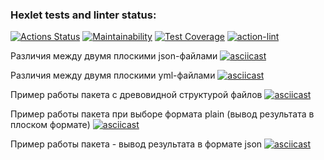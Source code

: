 ### Hexlet tests and linter status:
[![Actions Status](https://github.com/KatKaterina/frontend-project-lvl2/workflows/hexlet-check/badge.svg)](https://github.com/KatKaterina/frontend-project-lvl2/actions)
[![Maintainability](https://api.codeclimate.com/v1/badges/7af30ba7cb58eba2786f/maintainability)](https://codeclimate.com/github/KatKaterina/frontend-project-lvl2/maintainability)
[![Test Coverage](https://api.codeclimate.com/v1/badges/7af30ba7cb58eba2786f/test_coverage)](https://codeclimate.com/github/KatKaterina/frontend-project-lvl2/test_coverage)
[![action-lint](https://github.com/KatKaterina/frontend-project-lvl2/actions/workflows/action-lint.yml/badge.svg)](https://github.com/KatKaterina/frontend-project-lvl2/actions)

Различия между двумя плоскими json-файлами
[![asciicast](https://asciinema.org/a/pdDiDrVx19ZjmJz0xthXiZZOY.svg)](https://asciinema.org/a/pdDiDrVx19ZjmJz0xthXiZZOY)

Различия между двумя плоскими yml-файлами
[![asciicast](https://asciinema.org/a/jwg9262YfS3FWaimicNzHOukg.svg)](https://asciinema.org/a/jwg9262YfS3FWaimicNzHOukg)

Пример работы пакета с древовидной структурой файлов
[![asciicast](https://asciinema.org/a/HnravduGL4JSYdZgzoooGO2sC.svg)](https://asciinema.org/a/HnravduGL4JSYdZgzoooGO2sC)

Пример работы пакета при выборе формата plain (вывод результата в плоском формате)
[![asciicast](https://asciinema.org/a/iia09umfBtbxwtZHRuXLlo71l.svg)](https://asciinema.org/a/iia09umfBtbxwtZHRuXLlo71l)

Пример работы пакета - вывод результата в формате json
[![asciicast](https://asciinema.org/a/vmWc6lpKFTDHgX89Yunkj7uxC.svg)](https://asciinema.org/a/vmWc6lpKFTDHgX89Yunkj7uxC)